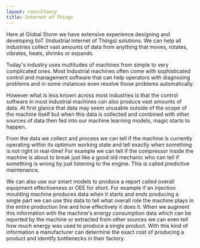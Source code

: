 ```yaml
---
layout: consultancy
title: Internet of Things
---
```

Here at Global Storm we have extensive experience designing and developing IIoT (Industrial Internet of Things) solutions. We can help all industries collect vast amounts of data from anything that moves, rotates, vibrates, heats, shrinks or expands.

Today's industry uses multitudes of machines from simple to very complicated ones. Most Industrial machines often come with sophisticated control and management software that can help operators with diagnosing problems and in some instances even resolve those problems automatically. 

However what is less known across most industries is that the control software in most industrial machines can also produce vast amounts of data.  At first glance that data may seem unusable outside of the scope of the machine itself but when this data is collected and combined with other sources of data then fed into our machine learning models, magic starts to happen.

From the data we collect and process we can tell if the machine is currently operating within its optimum working state and tell exactly when something is not right in real-time! For example we can tell if the compressor inside the machine is about to break just like a good old mechanic who can tell if something is wrong by just listening to the engine. This is called predictive maintenance.

We can also use our smart models to produce a report called overall equipment effectiveness or OEE for short. For example if an injection moulding machine produces data when it starts and ends producing a single part we can use this data to tell what overall role the machine plays in the entire production line and how effectively it does it. When we augment this information with the machine's energy consumption data which can be reported by the machine or extracted from other sources we can even tell how much energy was used to produce a single product. With this kind of information a manufacturer can determine the exact cost of producing a product and identify bottlenecks in their factory.

